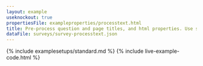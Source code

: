```yaml
---
layout: example
useknockout: true
propertiesFile: exampleproperties/processtext.html
title: Pre-process question and page titles, and html properties. Use survey properties to change the templates.
dataFile: surveys/survey-processtext.json
---
```


{% include examplesetups/standard.md %}
{% include live-example-code.html %}